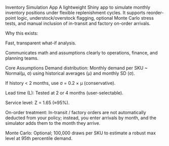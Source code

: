 Inventory Simulation App
A lightweight Shiny app to simulate monthly inventory positions under flexible replenishment cycles. It supports reorder-point logic, understock/overstock flagging, optional Monte Carlo stress tests, and manual inclusion of in-transit and factory on-order arrivals.

Why this exists:

Fast, transparent what-if analysis.

Communicates math and assumptions clearly to operations, finance, and planning teams.

Core Assumptions
Demand distribution: Monthly demand per SKU ~ Normal(μ, σ) using historical averages (μ) and monthly SD (σ).

If history < 2 months, use σ = 0.2 × μ (conservative).

Lead time (L): Tested at 2 or 4 months (user-selectable).

Service level: Z = 1.65 (≈95%).

On-order treatment: In-transit / factory orders are not automatically deducted from your policy; instead, you enter arrivals by month, and the simulator adds them to the month they arrive.

Monte Carlo: Optional; 100,000 draws per SKU to estimate a robust max level at 95th percentile demand.


